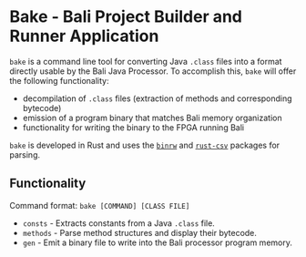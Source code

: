 # Bake - Bali Project Builder and Runner Application

`bake` is a command line tool for converting Java `.class` files into a format directly usable by the Bali Java Processor.
To accomplish this, `bake` will offer the following functionality:

- decompilation of `.class` files (extraction of methods and corresponding bytecode)
- emission of a program binary that matches Bali memory organization
- functionality for writing the binary to the FPGA running Bali

`bake` is developed in Rust and uses the [`binrw`](https://github.com/jam1garner/binrw)
and [`rust-csv`](https://github.com/BurntSushi/rust-csv) packages for parsing.

## Functionality

Command format: `bake [COMMAND] [CLASS FILE]`

- `consts` - Extracts constants from a Java `.class` file.
- `methods` - Parse method structures and display their bytecode.
- `gen` - Emit a binary file to write into the Bali processor program memory.
